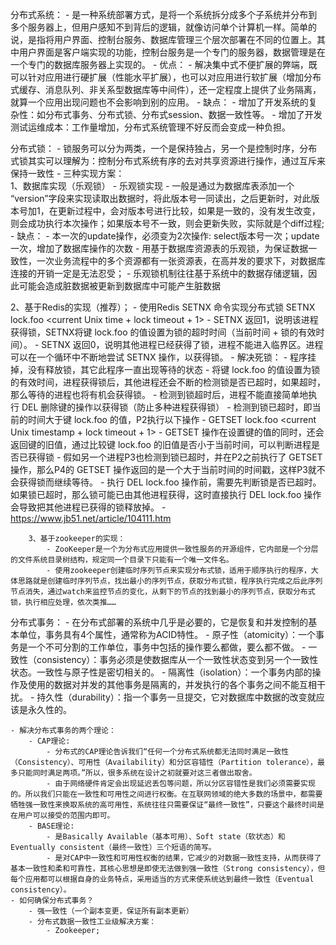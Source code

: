 
分布式系统：
    - 是一种系统部署方式，是将一个系统拆分成多个子系统并分布到多个服务器上，但用户感知不到背后的逻辑，就像访问单个计算机一样。简单的说，是指将用户界面、控制台服务、数据库管理三个层次部署在不同的位置上。其中用户界面是客户端实现的功能，控制台服务是一个专门的服务器，数据管理是在一个专门的数据库服务器上实现的。
    - 优点：
        - 解决集中式不便扩展的弊端，既可以针对应用进行硬扩展（性能水平扩展），也可以对应用进行软扩展（增加分布式缓存、消息队列、非关系型数据库等中间件），还一定程度上提供了业务隔离，就算一个应用出现问题也不会影响到别的应用。
    - 缺点：
        - 增加了开发系统的复杂性：如分布式事务、分布式锁、分布式session、数据一致性等。
        - 增加了开发测试运维成本：工作量增加，分布式系统管理不好反而会变成一种负担。

分布式锁：
    - 锁服务可以分为两类，一个是保持独占，另一个是控制时序，分布式锁其实可以理解为：控制分布式系统有序的去对共享资源进行操作，通过互斥来保持一致性
    - 三种实现方案：	
        1、数据库实现（乐观锁）
            - 乐观锁实现
                - 一般是通过为数据库表添加一个 “version”字段来实现读取出数据时，将此版本号一同读出，之后更新时，对此版本号加1，在更新过程中，会对版本号进行比较，如果是一致的，没有发生改变，则会成功执行本次操作；如果版本号不一致，则会更新失败，实际就是个diff过程;
                - 缺点：
                    - 本一次的update操作，必须变为2次操作: select版本号一次；update一次，增加了数据库操作的次数
                    - 用基于数据库资源表的乐观锁，为保证数据一致性，一次业务流程中的多个资源都有一张资源表，在高并发的要求下，对数据库连接的开销一定是无法忍受；
                    - 乐观锁机制往往基于系统中的数据存储逻辑，因此可能会造成脏数据被更新到数据库中可能产生脏数据
        
2、基于Redis的实现（推荐）；
    - 使用Redis SETNX 命令实现分布式锁
    SETNX lock.foo <current Unix time + lock timeout + 1>
        - SETNX 返回1，说明该进程获得锁，SETNX将键 lock.foo 的值设置为锁的超时时间（当前时间 + 锁的有效时间）。
        - SETNX 返回0，说明其他进程已经获得了锁，进程不能进入临界区。进程可以在一个循环中不断地尝试 SETNX 操作，以获得锁。
    - 解决死锁：
        - 程序挂掉，没有释放锁，其它此程序一直出现等待的状态
        - 将键 lock.foo 的值设置为锁的有效时间，进程获得锁后，其他进程还会不断的检测锁是否已超时，如果超时，那么等待的进程也将有机会获得锁。
        - 检测到锁超时后，进程不能直接简单地执行 DEL 删除键的操作以获得锁（防止多种进程获得锁）
        - 检测到锁已超时，即当前的时间大于键 lock.foo 的值，P2执行以下操作
            - GETSET lock.foo <current Unix timestamp + lock timeout + 1>
            - GETSET 操作在设置键的值的同时，还会返回键的旧值，通过比较键 lock.foo 的旧值是否小于当前时间，可以判断进程是否已获得锁
            - 假如另一个进程P3也检测到锁已超时，并在P2之前执行了 GETSET 操作，那么P4的 GETSET 操作返回的是一个大于当前时间的时间戳，这样P3就不会获得锁而继续等待。
        - 执行 DEL lock.foo 操作前，需要先判断锁是否已超时。如果锁已超时，那么锁可能已由其他进程获得，这时直接执行 DEL lock.foo 操作会导致把其他进程已获得的锁释放掉。
        - https://www.jb51.net/article/104111.htm

        3、基于zookeeper的实现：
            - ZooKeeper是一个为分布式应用提供一致性服务的开源组件，它内部是一个分层的文件系统目录树结构，规定同一个目录下只能有一个唯一文件名。
            - 使用zookeeper创建临时序列节点来实现分布式锁，适用于顺序执行的程序，大体思路就是创建临时序列节点，找出最小的序列节点，获取分布式锁，程序执行完成之后此序列节点消失，通过watch来监控节点的变化，从剩下的节点的找到最小的序列节点，获取分布式锁，执行相应处理，依次类推……
            
分布式事务：
    - 在分布式部署的系统中几乎是必要的，它是恢复和并发控制的基本单位，事务具有4个属性，通常称为ACID特性。
        - 原子性（atomicity）：一个事务是一个不可分割的工作单位，事务中包括的操作要么都做，要么都不做。
        - 一致性（consistency）：事务必须是使数据库从一个一致性状态变到另一个一致性状态。一致性与原子性是密切相关的。
        - 隔离性（isolation）：一个事务内部的操作及使用的数据对并发的其他事务是隔离的，并发执行的各个事务之间不能互相干扰。
        - 持久性（durability）：指一个事务一旦提交，它对数据库中数据的改变就应该是永久性的。

    - 解决分布式事务的两个理论：
        - CAP理论:
            - 分布式的CAP理论告诉我们“任何一个分布式系统都无法同时满足一致性（Consistency）、可用性（Availability）和分区容错性（Partition tolerance），最多只能同时满足两项。”所以，很多系统在设计之初就要对这三者做出取舍。
            - 由于网络硬件肯定会出现延迟丢包等问题，所以分区容错性是我们必须需要实现的。所以我们只能在一致性和可用性之间进行权衡。在互联网领域的绝大多数的场景中，都需要牺牲强一致性来换取系统的高可用性，系统往往只需要保证“最终一致性”，只要这个最终时间是在用户可以接受的范围内即可。
        - BASE理论:
            - 是Basically Available（基本可用）、Soft state（软状态）和Eventually consistent（最终一致性）三个短语的简写。
            - 是对CAP中一致性和可用性权衡的结果，它减少的对数据一致性支持，从而获得了基本一致性和柔和可靠性，其核心思想是即使无法做到强一致性（Strong consistency），但每个应用都可以根据自身的业务特点，采用适当的方式来使系统达到最终一致性（Eventual consistency）。       
    - 如何确保分布式事务？
        - 强一致性（一个副本变更，保证所有副本更新）
        - 分布式数据一致性工业级解决方案：
            - Zookeeper;
